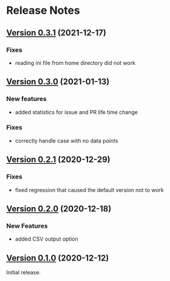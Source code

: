 # Release Notes

## [Version 0.3.1](https://pypi.org/project/ghrepo-stats/0.3.1/) (2021-12-17)

### Fixes
* reading ini file from home directory did not work

## [Version 0.3.0](https://pypi.org/project/ghrepo-stats/0.3.0/) (2021-01-13)

### New features
* added statistics for issue and PR life time change

### Fixes
* correctly handle case with no data points

## [Version 0.2.1](https://pypi.org/project/ghrepo-stats/0.2.1/) (2020-12-29)

### Fixes
* fixed regression that caused the default version not to work

## [Version 0.2.0](https://pypi.org/project/ghrepo-stats/0.2.0/) (2020-12-18)

### New Features
* added CSV output option

## [Version 0.1.0](https://pypi.org/project/ghrepo-stats/0.1.0/) (2020-12-12)
Initial release.